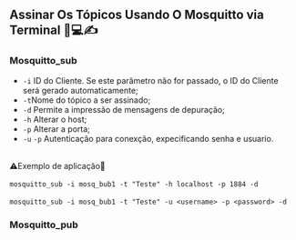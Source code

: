 ## Assinar Os Tópicos Usando O Mosquitto via Terminal 🦟💻✍️

### Mosquitto_sub
+ `-i` ID do Cliente. Se este parâmetro não for passado, o ID do Cliente será gerado automaticamente;
+ `-t`Nome do tópico a ser assinado;
+ `-d` Permite a impressão de mensagens de depuração;
+ `-h` Alterar o host;
+ `-p` Alterar a porta;
+ `-u` `-p` Autenticação para conexção, expecificando senha e usuario.

<br>⚠️Exemplo de aplicação🤯
<br>
<br>`mosquitto_sub -i mosq_bub1 -t "Teste" -h localhost -p 1884 -d` 
<br>
<br>`mosquitto_sub -i mosq_bub1 -t "Teste" -u <username> -p <password> -d`

### Mosquitto_pub
